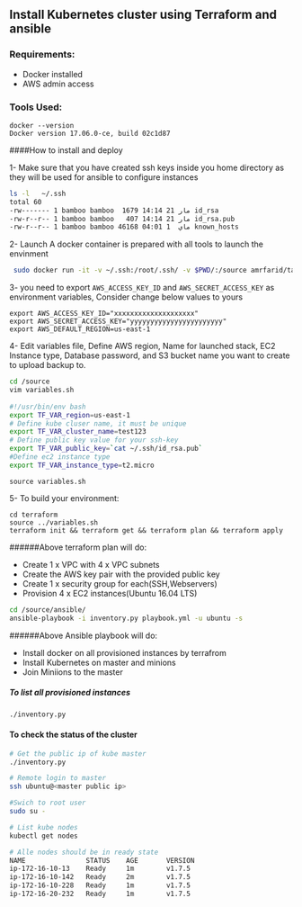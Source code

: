 ## Install Kubernetes cluster using Terraform and ansible

### Requirements:

- Docker installed 
- AWS admin access

### Tools Used:
```shell
docker --version
Docker version 17.06.0-ce, build 02c1d87
```

####How to install and deploy

1- Make sure that you have created ssh keys inside you home directory as they will be used for ansible to configure instances
```bash
ls -l   ~/.ssh
total 60
-rw------- 1 bamboo bamboo  1679 مار 21 14:14 id_rsa
-rw-r--r-- 1 bamboo bamboo   407 مار 21 14:14 id_rsa.pub
-rw-r--r-- 1 bamboo bamboo 46168 ماي  1 04:01 known_hosts

```

2- Launch A docker container is prepared with all tools to launch the envinment
```bash
 sudo docker run -it -v ~/.ssh:/root/.ssh/ -v $PWD/:/source amrfarid/tac /bin/bash
```

3- you need to export `AWS_ACCESS_KEY_ID` and `AWS_SECRET_ACCESS_KEY` as environment variables, Consider change below values to yours

```
export AWS_ACCESS_KEY_ID="xxxxxxxxxxxxxxxxxxxx"
export AWS_SECRET_ACCESS_KEY="yyyyyyyyyyyyyyyyyyyyyyy"
export AWS_DEFAULT_REGION=us-east-1
```

4- Edit variables file, Define AWS region, Name for launched stack, EC2 Instance type, Database password, and S3 bucket name you want to create to upload backup to.  
```bash
cd /source
vim variables.sh
 
#!/usr/bin/env bash
export TF_VAR_region=us-east-1
# Define kube cluser name, it must be unique
export TF_VAR_cluster_name=test123
# Define public key value for your ssh-key
export TF_VAR_public_key=`cat ~/.ssh/id_rsa.pub`
#Define ec2 instance type
export TF_VAR_instance_type=t2.micro
```

````source variables.sh````

5- To build your environment:
```
cd terraform
source ../variables.sh
terraform init && terraform get && terraform plan && terraform apply
```
######Above terraform plan will do: 
- Create 1 x VPC with 4 x VPC subnets
- Create the AWS key pair with the provided public key
- Create 1 x security group for each(SSH,Webservers)
- Provision 4 x EC2 instances(Ubuntu 16.04 LTS) 


```bash
cd /source/ansible/
ansible-playbook -i inventory.py playbook.yml -u ubuntu -s

```

######Above Ansible playbook will do: 
- Install docker on all provisioned instances by terrafrom
- Install Kubernetes on master and minions
- Join Miniions to the master
  
##### To list all provisioned instances
 
 ```bash
./inventory.py

```
#### To check the status of the cluster
 
 ```bash
 # Get the public ip of kube master
 ./inventory.py

 # Remote login to master
 ssh ubuntu@<master public ip>

 #Swich to root user
 sudo su -

 # List kube nodes
 kubectl get nodes

 # Alle nodes should be in ready state
 NAME               STATUS    AGE       VERSION
ip-172-16-10-13    Ready     1m        v1.7.5
ip-172-16-10-142   Ready     2m        v1.7.5
ip-172-16-10-228   Ready     1m        v1.7.5
ip-172-16-20-232   Ready     1m        v1.7.5

```
